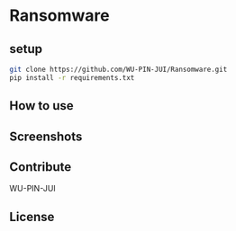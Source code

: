 # Ransomware
## setup
```bash
git clone https://github.com/WU-PIN-JUI/Ransomware.git
pip install -r requirements.txt 
```
## How to use
## Screenshots
## Contribute
WU-PIN-JUI
## License
